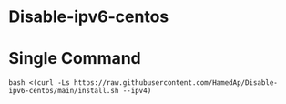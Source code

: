 # Disable-ipv6-centos

# Single Command 


````
bash <(curl -Ls https://raw.githubusercontent.com/HamedAp/Disable-ipv6-centos/main/install.sh --ipv4)
````
